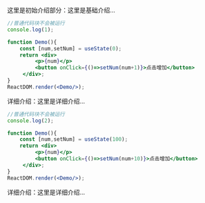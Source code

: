 这里是初始介绍部分：这里是基础介绍...

```js
//普通代码块不会被运行
console.log(1);
```

<!--start-code-->

```jsx
function Demo(){
    const [num,setNum] = useState(0); 
    return <div>
         <p>{num}</p>
         <button onClick={()=>setNum(num+1)}>点击增加</button>
     </div>;
}
ReactDOM.render(<Demo/>);
```

<!--end-code-->

详细介绍：这里是详细介绍...

```js
//普通代码块不会被运行
console.log(2);
```

<!--start-code-->

```jsx
function Demo(){
    const [num,setNum] = useState(100); 
    return <div>
         <p>{num}</p>
         <button onClick={()=>setNum(num+10)}>点击增加</button>
     </div>;
}
ReactDOM.render(<Demo/>);
```

<!--end-code-->

详细介绍：这里是详细介绍...
